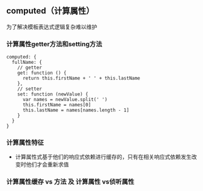## computed（计算属性）
为了解决模板表达式逻辑复杂难以维护
### 计算属性getter方法和setting方法
```
computed: {
  fullName: {
    // getter
    get: function () {
      return this.firstName + ' ' + this.lastName
    },
    // setter
    set: function (newValue) {
      var names = newValue.split(' ')
      this.firstName = names[0]
      this.lastName = names[names.length - 1]
    }
  }
}
```

### 计算属性特征
- 计算属性式基于他们的响应式依赖进行缓存的，只有在相关响应式依赖发生改变时他们才会重新求值


### 计算属性缓存 vs 方法 及 计算属性 vs侦听属性